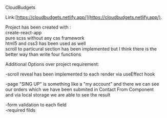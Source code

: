 
CloudBudgets

Link:[https://cloudbudgets.netlify.app/](https://cloudbudgets.netlify.app/).

Project has been created with :<br>
  create-react-app<br>
  pure scss without any css framework <br>
  html5 and css3 has been used as well<br>
  scroll to particural section has been implemented but I think there is the better way than write four functions<br>

Additional Options over project requirement:<br>

-scroll reveal has been implemented to each render via useEffect hook<br>

-page "SING UP" is something like a "my account" and there we can see our orders which we have been submited in Contact From Component<br>
and via local storage we are able to see the result<br>

-form validation to each field <br>
-required filds<br>
